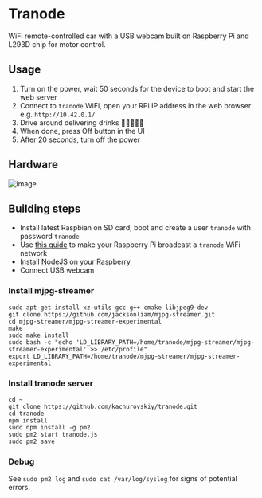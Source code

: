 # Tranode

WiFi remote-controlled car with a USB webcam built on Raspberry Pi and L293D chip for motor control.

## Usage

1. Turn on the power, wait 50 seconds for the device to boot and start the web server
2. Connect to `tranode` WiFi, open your RPi IP address in the web browser e.g. `http://10.42.0.1/`
3. Drive around delivering drinks 🧉🍺🍼🏺🍾
4. When done, press Off button in the UI
5. After 20 seconds, turn off the power

## Hardware

![image](https://user-images.githubusercontent.com/517919/227595927-4dc85a3e-a691-4916-92a1-ae459ad68234.png)

## Building steps

- Install latest Raspbian on SD card, boot and create a user `tranode` with password `tranode`
- Use [this guide](https://www.tomshardware.com/how-to/raspberry-pi-access-point) to make your Raspberry Pi broadcast a `tranode` WiFi network
- [Install NodeJS](https://pimylifeup.com/raspberry-pi-nodejs/) on your Raspberry
- Connect USB webcam

### Install mjpg-streamer

```
sudo apt-get install xz-utils gcc g++ cmake libjpeg9-dev
git clone https://github.com/jacksonliam/mjpg-streamer.git
cd mjpg-streamer/mjpg-streamer-experimental
make
sudo make install
sudo bash -c "echo 'LD_LIBRARY_PATH=/home/tranode/mjpg-streamer/mjpg-streamer-experimental' >> /etc/profile"
export LD_LIBRARY_PATH=/home/tranode/mjpg-streamer/mjpg-streamer-experimental
```

### Install tranode server

```
cd ~
git clone https://github.com/kachurovskiy/tranode.git
cd tranode
npm install
sudo npm install -g pm2
sudo pm2 start tranode.js
sudo pm2 save
```

### Debug

See `sudo pm2 log` and `sudo cat /var/log/syslog` for signs of potential errors.
